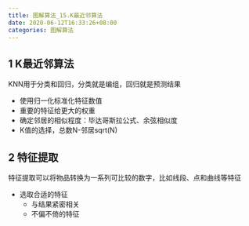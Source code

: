 ```yaml
---
title: 图解算法_15.K最近邻算法
date: 2020-06-12T16:33:26+08:00
categories: 图解算法
---
```

## 1 K最近邻算法
KNN用于分类和回归，分类就是编组，回归就是预测结果
* 使用归一化标准化特征数值
* 重要的特征给更大的权重
* 确定邻居的相似程度：毕达哥斯拉公式、余弦相似度
* K值的选择，总数N-邻居sqrt(N)

## 2 特征提取
特征提取可以将物品转换为一系列可比较的数字，比如线段、点和曲线等特征
* 选取合适的特征
	* 与结果紧密相关
	* 不偏不倚的特征